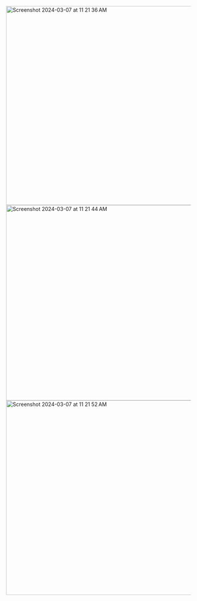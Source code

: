 <img width="542" alt="Screenshot 2024-03-07 at 11 21 36 AM" src="https://github.com/ayush-dobiwala/Cafe-Management-Project/assets/158520985/9c232174-633b-489b-b48c-a1422449ffc1">
<img width="532" alt="Screenshot 2024-03-07 at 11 21 44 AM" src="https://github.com/ayush-dobiwala/Cafe-Management-Project/assets/158520985/5f3f7375-d4f5-4284-8d1f-179b66b8bb0a">
<img width="530" alt="Screenshot 2024-03-07 at 11 21 52 AM" src="https://github.com/ayush-dobiwala/Cafe-Management-Project/assets/158520985/ec62a2ce-0d7a-49d0-b319-3348ed6810c1">
